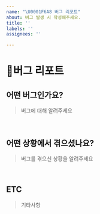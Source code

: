 ```yaml
---
name: "\U0001F6A8 버그 리포트"
about: 버그 발생 시 작성해주세요.
title: ''
labels: ''
assignees: ''

---
```


# 🚨버그 리포트

## 어떤 버그인가요?

> 버그에 대해 알려주세요

<br>

## 어떤 상황에서 겪으셨나요?

> 버그를 겪으신 상황을 알려주세요

<br>

## ETC

> 기타사항

<br>
